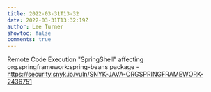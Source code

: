 ```yaml
---
title: 2022-03-31T13-32
date: 2022-03-31T13:32:19Z
author: Lee Turner
showtoc: false
comments: true
---
```


Remote Code Execution "SpringShell" affecting org.springframework:spring-beans package - https://security.snyk.io/vuln/SNYK-JAVA-ORGSPRINGFRAMEWORK-2436751

